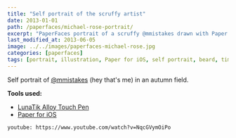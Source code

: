 ```yaml
---
title: "Self portrait of the scruffy artist"
date: 2013-01-01
path: /paperfaces/michael-rose-portrait/
excerpt: "PaperFaces portrait of a scruffy @mmistakes drawn with Paper for iOS on an iPad."
last_modified_at: 2013-06-05
image: ../../images/paperfaces-michael-rose.jpg
categories: [paperfaces]
tags: [portrait, illustration, Paper for iOS, self portrait, beard, time lapse]
---
```


Self portrait of [@mmistakes](https://twitter.com/mmistakes) (hey that's me) in an autumn field.

**Tools used:**

- [LunaTik Alloy Touch Pen](https://www.amazon.com/gp/product/B00821TR7G/ref=as_li_ss_tl?ie=UTF8&tag=mademist-20&linkCode=as2&camp=1789&creative=390957&creativeASIN=B00821TR7G)
- [Paper for iOS](https://paper.bywetransfer.com/)

`youtube: https://www.youtube.com/watch?v=NqcGVymOiPo`

